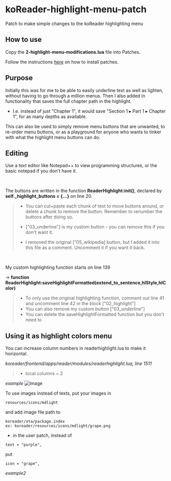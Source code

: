 # koReader-highlight-menu-patch
Patch to make simple changes to the koReader highlighting menu

## How to use
Copy the **2-highlight-menu-modifications.lua** file into Patches.

Follow the instructions [here](https://koreader.rocks/user_guide/#L2-userpatches) on how to install patches.

## Purpose
Initially this was for me to be able to easily underline text as well as lighten, without having to go through a million menus. Then I also added in functionality that saves the full chapter path in the highlight. 
- I.e. instead of just "Chapter 1", it would save "Section 1 ▸ Part 1 ▸ Chapter 1", for as many depths as available.

This can also be used to simply remove menu buttons that are unwanted, to re-order menu buttons, or as a playground for anyone who wants to tinker with what the highlight menu buttons can do.

## Editing

Use a text editor like Notepad++ to view programming structures, or the basic notepad if you don't have it.

&nbsp;

The buttons are written in the function **ReaderHighlight:init()**, declared by **self._highlight_buttons = {...}** on line 20.

> - You can cut+paste each chunk of text to move buttons around, or delete a chunk to remove the button. Remember to renumber the buttons after doing so.
>
> - ["03_underline"] is my custom button - you can remove this if you don't want it.
> - I removed the original ["05_wikipedia] button, but I added it into this file as a comment. Uncomment it if you want it back.

&nbsp;

My custom highlighting function starts on line 139 

-> **function ReaderHighlight:saveHighlightFormatted(extend_to_sentence,hlStyle,hlColor)**

> - To only use the original highlighting function, comment out line 41 and uncomment line 42 in the block ["02_highlight"]
> - You can also remove my custom button ["03_underline"]
> - You can delete the saveHighlightFormatted function but you don't need to

## Using it as highlight colors menu

You can increase column numbers in readerhighlight.lua to make it horizontal.

*koreader/frontend/apps/reader/modules/readerhighlight.lua, line 1511*
> - local columns = 2

*example*
![image](https://github.com/user-attachments/assets/5103aba1-0bf4-4bea-9b08-339adafe4700)

To use images instead of texts, put your images in 
```
resources/icons/mdlight
```
and add image file path to 
```
koreader/ota/package.index
ex: koreader/resources/icons/mdlight/grape.png
```

- in the user patch, instead of 

```
text = "purple",
```
put 

```
icon = "grape",
```

*example2*


